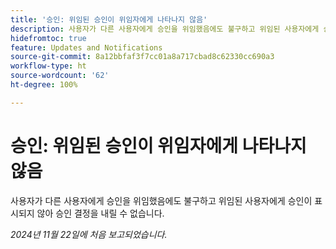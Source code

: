 ```yaml
---
title: '승인: 위임된 승인이 위임자에게 나타나지 않음'
description: 사용자가 다른 사용자에게 승인을 위임했음에도 불구하고 위임된 사용자에게 승인이 표시되지 않아 승인 결정을 내릴 수 없습니다.
hidefromtoc: true
feature: Updates and Notifications
source-git-commit: 8a12bbfaf3f7cc01a8a717cbad8c62330cc690a3
workflow-type: ht
source-wordcount: '62'
ht-degree: 100%

---
```


# 승인: 위임된 승인이 위임자에게 나타나지 않음

사용자가 다른 사용자에게 승인을 위임했음에도 불구하고 위임된 사용자에게 승인이 표시되지 않아 승인 결정을 내릴 수 없습니다.

_2024년 11월 22일에 처음 보고되었습니다._
